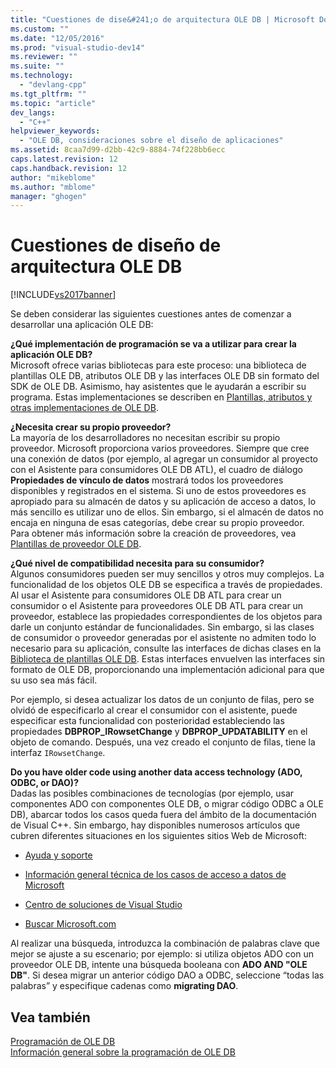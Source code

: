 ```yaml
---
title: "Cuestiones de dise&#241;o de arquitectura OLE DB | Microsoft Docs"
ms.custom: ""
ms.date: "12/05/2016"
ms.prod: "visual-studio-dev14"
ms.reviewer: ""
ms.suite: ""
ms.technology: 
  - "devlang-cpp"
ms.tgt_pltfrm: ""
ms.topic: "article"
dev_langs: 
  - "C++"
helpviewer_keywords: 
  - "OLE DB, consideraciones sobre el diseño de aplicaciones"
ms.assetid: 8caa7d99-d2bb-42c9-8884-74f228bb6ecc
caps.latest.revision: 12
caps.handback.revision: 12
author: "mikeblome"
ms.author: "mblome"
manager: "ghogen"
---
```

# Cuestiones de dise&#241;o de arquitectura OLE DB
[!INCLUDE[vs2017banner](../../assembler/inline/includes/vs2017banner.md)]

Se deben considerar las siguientes cuestiones antes de comenzar a desarrollar una aplicación OLE DB:  
  
 **¿Qué implementación de programación se va a utilizar para crear la aplicación OLE DB?**  
 Microsoft ofrece varias bibliotecas para este proceso: una biblioteca de plantillas OLE DB, atributos OLE DB y las interfaces OLE DB sin formato del SDK de OLE DB.  Asimismo, hay asistentes que le ayudarán a escribir su programa.  Estas implementaciones se describen en [Plantillas, atributos y otras implementaciones de OLE DB](../../data/oledb/ole-db-templates-attributes-and-other-implementations.md).  
  
 **¿Necesita crear su propio proveedor?**  
 La mayoría de los desarrolladores no necesitan escribir su propio proveedor.  Microsoft proporciona varios proveedores.  Siempre que cree una conexión de datos \(por ejemplo, al agregar un consumidor al proyecto con el Asistente para consumidores OLE DB ATL\), el cuadro de diálogo **Propiedades de vínculo de datos** mostrará todos los proveedores disponibles y registrados en el sistema.  Si uno de estos proveedores es apropiado para su almacén de datos y su aplicación de acceso a datos, lo más sencillo es utilizar uno de ellos.  Sin embargo, si el almacén de datos no encaja en ninguna de esas categorías, debe crear su propio proveedor.  Para obtener más información sobre la creación de proveedores, vea [Plantillas de proveedor OLE DB](../../data/oledb/ole-db-provider-templates-cpp.md).  
  
 **¿Qué nivel de compatibilidad necesita para su consumidor?**  
 Algunos consumidores pueden ser muy sencillos y otros muy complejos.  La funcionalidad de los objetos OLE DB se especifica a través de propiedades.  Al usar el Asistente para consumidores OLE DB ATL para crear un consumidor o el Asistente para proveedores OLE DB ATL para crear un proveedor, establece las propiedades correspondientes de los objetos para darle un conjunto estándar de funcionalidades.  Sin embargo, si las clases de consumidor o proveedor generadas por el asistente no admiten todo lo necesario para su aplicación, consulte las interfaces de dichas clases en la [Biblioteca de plantillas OLE DB](../../data/oledb/ole-db-templates.md).  Estas interfaces envuelven las interfaces sin formato de OLE DB, proporcionando una implementación adicional para que su uso sea más fácil.  
  
 Por ejemplo, si desea actualizar los datos de un conjunto de filas, pero se olvidó de especificarlo al crear el consumidor con el asistente, puede especificar esta funcionalidad con posterioridad estableciendo las propiedades **DBPROP\_IRowsetChange** y **DBPROP\_UPDATABILITY** en el objeto de comando.  Después, una vez creado el conjunto de filas, tiene la interfaz `IRowsetChange`.  
  
 **Do you have older code using another data access technology \(ADO, ODBC, or DAO\)?**  
 Dadas las posibles combinaciones de tecnologías \(por ejemplo, usar componentes ADO con componentes OLE DB, o migrar código ODBC a OLE DB\), abarcar todos los casos queda fuera del ámbito de la documentación de Visual C\+\+.  Sin embargo, hay disponibles numerosos artículos que cubren diferentes situaciones en los siguientes sitios Web de Microsoft:  
  
-   [Ayuda y soporte](http://go.microsoft.com/fwlink/?LinkId=148218)  
  
-   [Información general técnica de los casos de acceso a datos de Microsoft](http://go.microsoft.com/fwlink/?LinkId=148217)  
  
-   [Centro de soluciones de Visual Studio](http://go.microsoft.com/fwlink/?LinkId=148215)  
  
-   [Buscar Microsoft.com](http://search.microsoft.com/)  
  
 Al realizar una búsqueda, introduzca la combinación de palabras clave que mejor se ajuste a su escenario; por ejemplo: si utiliza objetos ADO con un proveedor OLE DB, intente una búsqueda booleana con **ADO AND "OLE DB"**.  Si desea migrar un anterior código DAO a ODBC, seleccione “todas las palabras” y especifique cadenas como **migrating DAO**.  
  
## Vea también  
 [Programación de OLE DB](../../data/oledb/ole-db-programming.md)   
 [Información general sobre la programación de OLE DB](../../data/oledb/ole-db-programming-overview.md)
